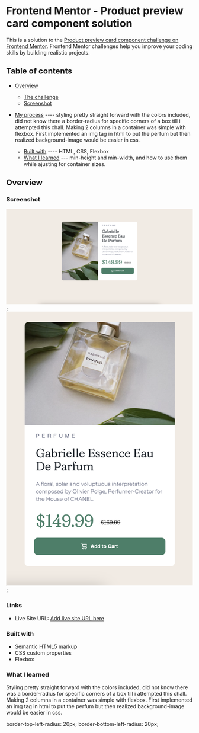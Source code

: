 # Frontend Mentor - Product preview card component solution

This is a solution to the [Product preview card component challenge on Frontend Mentor](https://www.frontendmentor.io/challenges/product-preview-card-component-GO7UmttRfa). Frontend Mentor challenges help you improve your coding skills by building realistic projects. 

## Table of contents

- [Overview](#overview)
  - [The challenge](#the-challenge)
  - [Screenshot](#screenshot)

- [My process](#my-process)
 ---- styling pretty straight forward with the colors included, did not know there a border-radius for specific corners of a box till i attempted this chall. Making 2 columns in a container was simple with flexbox. First implemented an img tag in html to put the perfum but then realized background-image would be easier in css.
  - [Built with](#built-with)
  ---- HTML, CSS, Flexbox
  - [What I learned](#what-i-learned)
  --- min-height and min-width, and how to use them while ajusting for container sizes.


## Overview

### Screenshot
![](./img/Product%20prevew%20card.png);
![](./img/mobile%20view%20PRC.png);



### Links

- Live Site URL: [Add live site URL here](https://your-live-site-url.com)


### Built with
- Semantic HTML5 markup
- CSS custom properties
- Flexbox

### What I learned
Styling pretty straight forward with the colors included, did not know there was a border-radius for specific corners of a box till i attempted this chall. Making 2 columns in a container was simple with flexbox. First implemented an img tag in html to put the perfum but then realized background-image would be easier in css.

border-top-left-radius: 20px;
border-bottom-left-radius: 20px;



